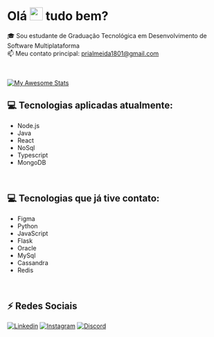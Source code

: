 
<h1 align="left">Olá <img src="https://raw.githubusercontent.com/kaueMarques/kaueMarques/master/hi.gif" height="30px"> tudo bem? </h1>
<p align="left"> 

🎓  Sou estudante de Graduação Tecnológica em Desenvolvimento de Software Multiplataforma<br>
📫  Meu contato principal: prialmeida1801@gmail.com

<br>

[![My Awesome Stats](https://awesome-github-stats.azurewebsites.net/user-stats/prsilva?cardType=github&theme=tokyonight)](https://git.io/awesome-stats-card)


## 💻 Tecnologias aplicadas atualmente: 
  - Node.js
  - Java
  - React
  - NoSql
  - Typescript
  - MongoDB
  
  <br>
  
 ## 💻 Tecnologias que já tive contato:
  - Figma
  - Python
  - JavaScript
  - Flask
  - Oracle
  - MySql
  - Cassandra
  - Redis

  
<br>

## ⚡ Redes Sociais 

[![Linkedin](https://img.shields.io/badge/LinkedIn-0077B5?style=for-the-badge&logo=linkedin&logoColor=white)](https://www.linkedin.com/in/priscilasilva1801/)
[![Instagram](https://img.shields.io/badge/Instagram-e02c6f?style=for-the-badge&logo=instagram&logoColor=white)](https://www.instagram.com/priscilatuk/?hl=pt-br)
[![Discord](https://img.shields.io/badge/Discord-7289DA?style=for-the-badge&logo=discord&logoColor=white)](https://discord.com/channels/@me)

  
